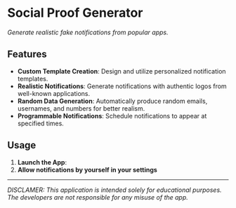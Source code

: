 # Social Proof Generator

*Generate realistic fake notifications from popular apps.*


## Features

- **Custom Template Creation**: Design and utilize personalized notification templates.
- **Realistic Notifications**: Generate notifications with authentic logos from well-known applications.
- **Random Data Generation**: Automatically produce random emails, usernames, and numbers for better realism.
- **Programmable Notifications**: Schedule notifications to appear at specified times.

## Usage

1. **Launch the App**:
2. **Allow notifications by yourself in your settings**

---

*DISCLAMER: This application is intended solely for educational purposes. The developers are not responsible for any misuse of the app.*
